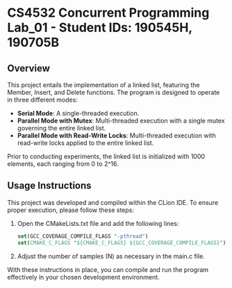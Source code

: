 # CS4532 Concurrent Programming Lab_01 - Student IDs: 190545H, 190705B

## Overview

This project entails the implementation of a linked list, featuring the Member, Insert, and Delete functions. The program is designed to operate in three different modes:

- **Serial Mode**: A single-threaded execution.
- **Parallel Mode with Mutex**: Multi-threaded execution with a single mutex governing the entire linked list.
- **Parallel Mode with Read-Write Locks**: Multi-threaded execution with read-write locks applied to the entire linked list.

Prior to conducting experiments, the linked list is initialized with 1000 elements, each ranging from 0 to 2^16.

## Usage Instructions

This project was developed and compiled within the CLion IDE. To ensure proper execution, please follow these steps:

1. Open the CMakeLists.txt file and add the following lines:

   ```cmake
   set(GCC_COVERAGE_COMPILE_FLAGS "-pthread")
   set(CMAKE_C_FLAGS "${CMAKE_C_FLAGS} ${GCC_COVERAGE_COMPILE_FLAGS}")

2. Adjust the number of samples (N) as necessary in the main.c file.


With these instructions in place, you can compile and run the program effectively in your chosen development environment.
